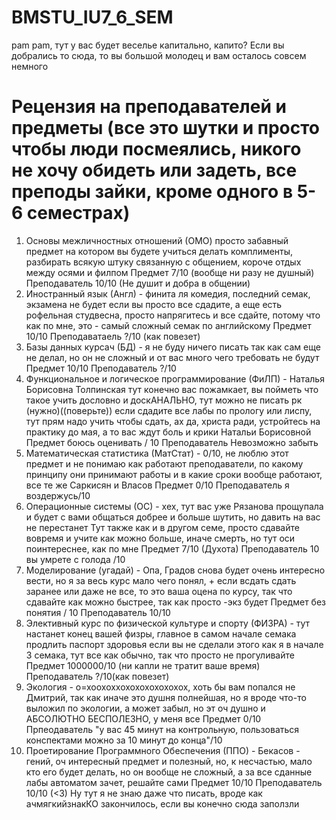 # BMSTU_IU7_6_SEM
pam pam, тут у вас будет веселье капитально, капито?
Если вы добрались то сюда, то вы большой молодец и вам осталось совсем немного
# Рецензия на преподавателей и предметы (все это шутки и просто чтобы люди посмеялись, никого не хочу обидеть или задеть, все преподы зайки, кроме одного в 5-6 семестрах)
1) Основы межличностных отношений (ОМО) просто забавный предмет на котором вы будете учиться делать комплименты, разбирать всякую штуку связанную с общением, короче отдых между осями и филпом
Предмет 7/10 (вообще ни разу не душный) Преподаватель 10/10 (Не душит и добра в общении)
2) Иностранный язык (Англ) - финита ля комедия, последний семак, экзамена не будет если вы просто все сдадите, а еще есть рофельная студвесна, просто напрягитесь и все сдайте, потому что как по мне, это - самый сложный семак по английскому
Предмет 10/10 Преподаватаель ?/10 (как повезет)
3) Базы данных курсач (БД) - я не буду ничего писать так как сам еще не делал, но он не сложный и от вас много чего требовать не будут
Предмет 10/10 Преподаватель ?/10
4) Функциональное и логическое программирование (ФиЛП) - Наталья Борисовна Толпинская тут конечно вас пожамкает, вы пойметь что такое учить дословно и доскАНАЛЬНО, тут можно не писать рк (нужно)((поверьте)) если сдадите все лабы по прологу или лиспу, тут прям надо учить чтобы сдать, ах да, христа ради, устройтесь на практику до мая, а то вас ждут боль и крики Натальи Борисовной
Предмет боюсь оценивать / 10 Преподаватель Невозможно забыть
5) Математическая статистика (МатСтат) - 0/10, не люблю этот предмет и не понимаю как работают преподаватели, по какому принципу они принимают работы и в какие сроки вообще работают, все те же Саркисян и Власов
Предмет 0/10 Преподаватель я воздержусь/10
6) Операционные системы (ОС) - хех, тут вас уже Рязанова прощупала и будет с вами общаться добрее и больше шутить, но давить на вас не перестанет
Тут также как и в другом семе, просто сдавайте вовремя и учите как можно больше, иначе смерть, но тут оси поинтереснее, как по мне
Предмет 7/10 (Духота) Преподаватель 10 вы умрете с голода /10
7) Моделирование (угадай) - Опа, Градов снова будет очень интересно вести, но я за весь курс мало чего понял, + если всдать сдать заранее или даже не все, то это ваша оцена по курсу, так что сдавайте как можно быстрее, так как просто -экз будет
Предмет без понятия / 10 Преподаватель 10/10
8) Элективный курс по физической культуре и спорту (ФИЗРА) - тут настанет конец вашей физры, главное в самом начале семака продлить паспорт здоровья если вы не сделали этого как я в начале 3 семака, тут все как обычно, так что просто не прогуливайте
Предмет 1000000/10 (ни капли не тратит ваше время) Преподаватель ?/10(как повезет)
9) Экология - о=хоохоххохохохохохохох, хоть бы вам попался не Дмитрий, так как иначе это душня полнейшая, но я вроде что-то выложил по экологии, а может  забыл, но эт оч душно и АБСОЛЮТНО БЕСПОЛЕЗНО, у меня все
Предмет 0/10  Прпеодаватель "у вас 45 минут на контрольную, пользоваться конспектами можно за 10 минут до конца"/10
10) Проетирование Программного Обеспечения (ППО) - Бекасов - гений, оч интересный предмет и полезный, но, к несчастью, мало кто его будет делать, но он вообще не сложный, а за все сданные лабы автоматом зачет, решайте сами
Предмет 10/10 Преподаватель 10/10 (<3)
Ну тут я не знаю даже что писать, вроде как ачмягкийзнакКО закончилось, если вы конечно сюда заползли
